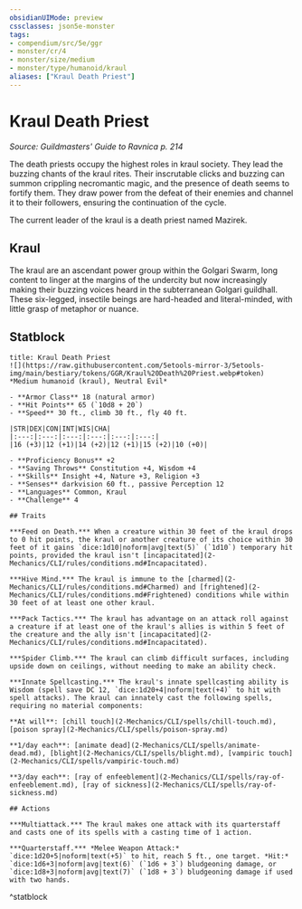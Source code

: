 ```yaml
---
obsidianUIMode: preview
cssclasses: json5e-monster
tags:
- compendium/src/5e/ggr
- monster/cr/4
- monster/size/medium
- monster/type/humanoid/kraul
aliases: ["Kraul Death Priest"]
---
```

# Kraul Death Priest
*Source: Guildmasters' Guide to Ravnica p. 214*  

The death priests occupy the highest roles in kraul society. They lead the buzzing chants of the kraul rites. Their inscrutable clicks and buzzing can summon crippling necromantic magic, and the presence of death seems to fortify them. They draw power from the defeat of their enemies and channel it to their followers, ensuring the continuation of the cycle.

The current leader of the kraul is a death priest named Mazirek.

## Kraul

The kraul are an ascendant power group within the Golgari Swarm, long content to linger at the margins of the undercity but now increasingly making their buzzing voices heard in the subterranean Golgari guildhall. These six-legged, insectile beings are hard-headed and literal-minded, with little grasp of metaphor or nuance.

## Statblock

```ad-statblock
title: Kraul Death Priest
![](https://raw.githubusercontent.com/5etools-mirror-3/5etools-img/main/bestiary/tokens/GGR/Kraul%20Death%20Priest.webp#token)
*Medium humanoid (kraul), Neutral Evil*

- **Armor Class** 18 (natural armor)
- **Hit Points** 65 (`10d8 + 20`)
- **Speed** 30 ft., climb 30 ft., fly 40 ft.

|STR|DEX|CON|INT|WIS|CHA|
|:---:|:---:|:---:|:---:|:---:|:---:|
|16 (+3)|12 (+1)|14 (+2)|12 (+1)|15 (+2)|10 (+0)|

- **Proficiency Bonus** +2
- **Saving Throws** Constitution +4, Wisdom +4
- **Skills** Insight +4, Nature +3, Religion +3
- **Senses** darkvision 60 ft., passive Perception 12
- **Languages** Common, Kraul
- **Challenge** 4

## Traits

***Feed on Death.*** When a creature within 30 feet of the kraul drops to 0 hit points, the kraul or another creature of its choice within 30 feet of it gains `dice:1d10|noform|avg|text(5)` (`1d10`) temporary hit points, provided the kraul isn't [incapacitated](2-Mechanics/CLI/rules/conditions.md#Incapacitated).

***Hive Mind.*** The kraul is immune to the [charmed](2-Mechanics/CLI/rules/conditions.md#Charmed) and [frightened](2-Mechanics/CLI/rules/conditions.md#Frightened) conditions while within 30 feet of at least one other kraul.

***Pack Tactics.*** The kraul has advantage on an attack roll against a creature if at least one of the kraul's allies is within 5 feet of the creature and the ally isn't [incapacitated](2-Mechanics/CLI/rules/conditions.md#Incapacitated).

***Spider Climb.*** The kraul can climb difficult surfaces, including upside down on ceilings, without needing to make an ability check.

***Innate Spellcasting.*** The kraul's innate spellcasting ability is Wisdom (spell save DC 12, `dice:1d20+4|noform|text(+4)` to hit with spell attacks). The kraul can innately cast the following spells, requiring no material components:

**At will**: [chill touch](2-Mechanics/CLI/spells/chill-touch.md), [poison spray](2-Mechanics/CLI/spells/poison-spray.md)

**1/day each**: [animate dead](2-Mechanics/CLI/spells/animate-dead.md), [blight](2-Mechanics/CLI/spells/blight.md), [vampiric touch](2-Mechanics/CLI/spells/vampiric-touch.md)

**3/day each**: [ray of enfeeblement](2-Mechanics/CLI/spells/ray-of-enfeeblement.md), [ray of sickness](2-Mechanics/CLI/spells/ray-of-sickness.md)

## Actions

***Multiattack.*** The kraul makes one attack with its quarterstaff and casts one of its spells with a casting time of 1 action.

***Quarterstaff.*** *Melee Weapon Attack:* `dice:1d20+5|noform|text(+5)` to hit, reach 5 ft., one target. *Hit:* `dice:1d6+3|noform|avg|text(6)` (`1d6 + 3`) bludgeoning damage, or `dice:1d8+3|noform|avg|text(7)` (`1d8 + 3`) bludgeoning damage if used with two hands.
```
^statblock